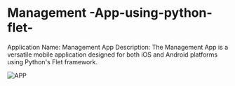 # Management -App-using-python-flet-
 Application Name: Management App  Description: The Management App is a versatile mobile application designed for both iOS and Android platforms using Python's Flet framework.
 
![APP](https://github.com/user-attachments/assets/50f6ee26-c2db-4723-84c8-f48a7b48156e)
